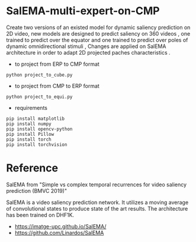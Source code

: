 # SalEMA-multi-expert-on-CMP
Create two versions of an existed model for dynamic saliency prediction on 2D video, new models are designed to predict saliency on 360 videos , one trained to predict over the equator and one trained to predict over poles of dynamic omnidirectional stimuli ,
Changes are applied on SalEMA architecture in order to adapt 2D projected paches characteristics .
- to project from ERP to CMP format
```shell
python project_to_cube.py
```
- to project from CMP to ERP format
```shell
python project_to_equi.py
```
- requirements
```shell
pip install matplotlib
pip install numpy
pip install opencv-python
pip install Pillow
pip install torch
pip install torchvision
```

# Reference 
SalEMA from "Simple vs complex temporal recurrences for video saliency prediction (BMVC 2019)"

SalEMA is a video saliency prediction network. It utilizes a moving average of convolutional states to produce state of the art results. The architecture has been trained on DHF1K.
- https://imatge-upc.github.io/SalEMA/
- https://github.com/Linardos/SalEMA
